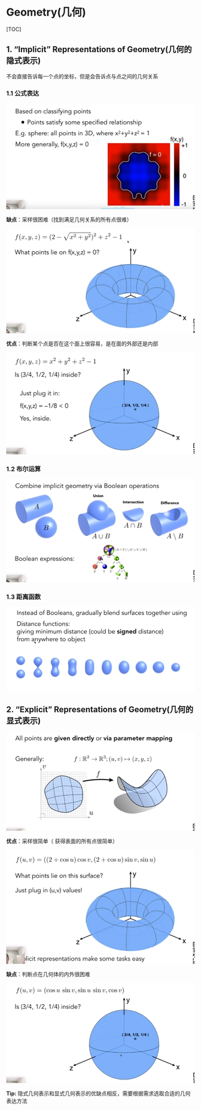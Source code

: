 # Geometry(几何)

[TOC]

 ## 1. “Implicit” Representations of Geometry(几何的隐式表示)

不会直接告诉每一个点的坐标，但是会告诉点与点之间的几何关系

### 1.1 公式表达

<img src="Images\image-20240215111924074.png" alt="image-20240215111924074" style="zoom:80%;" />

**缺点**：采样很困难（找到满足几何关系的所有点很难）

<img src="Images\image-20240215112052576.png" alt="image-20240215112052576" style="zoom:80%;" />

**优点**：判断某个点是否在这个面上很容易，是在面的外部还是内部

<img src="Images\image-20240215112229155.png" alt="image-20240215112229155" style="zoom:80%;" />



### 1.2 布尔运算

<img src="Images\image-20240215115719485.png" alt="image-20240215115719485" style="zoom:80%;" />

### 1.3 距离函数

<img src="Images\image-20240215120105399.png" alt="image-20240215120105399" style="zoom:80%;" />

## 2. “Explicit” Representations of Geometry(几何的显式表示)

<img src="Images\image-20240215112907369.png" alt="image-20240215112907369" style="zoom:80%;" />

**优点**：采样很简单（ 获得表面的所有点很简单）

<img src="Images\image-20240215113050570.png" alt="image-20240215113050570" style="zoom:80%;" />

**缺点**：判断点在几何体的内外很困难

<img src="Images\image-20240215113224274.png" alt="image-20240215113224274" style="zoom:80%;" />

**Tip:** 隐式几何表示和显式几何表示的优缺点相反，需要根据需求选取合适的几何表达方法

 